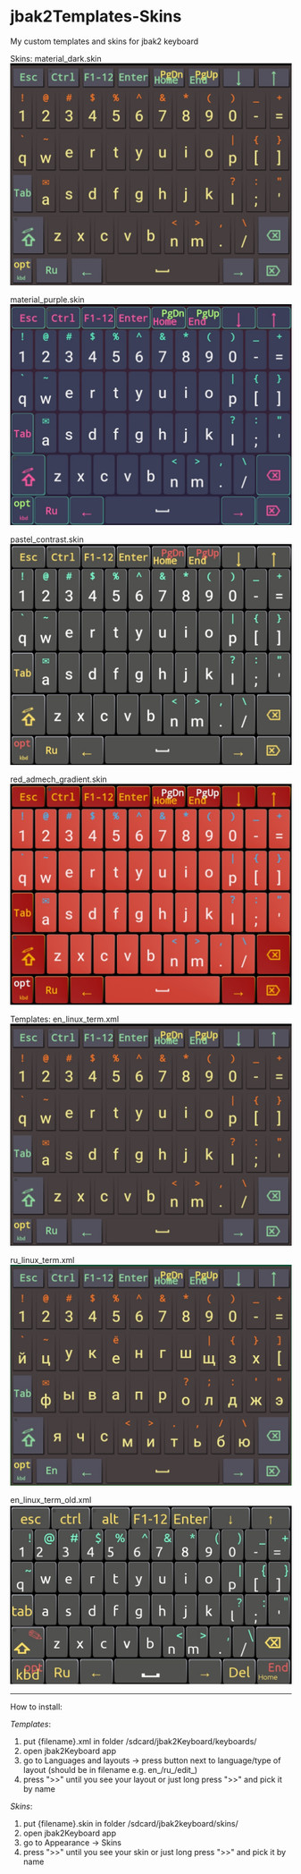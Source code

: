 # jbak2Templates-Skins
My custom templates and skins for jbak2 keyboard

Skins:
material_dark.skin
![](/images/material_dark.jpg)

material_purple.skin
![](/images/material_purple.jpg)

pastel_contrast.skin
![](/images/pastel_contrast.jpg)

red_admech_gradient.skin
![](/images/red_admech.jpg)

Templates:
en_linux_term.xml
![](/images/material_dark.jpg)

ru_linux_term.xml
![](/images/ru_term.jpg)

en_linux_term_old.xml
![](/images/en_term_old.jpg)

----------------------------------------
How to install:

*Templates*:
1. put {filename}.xml in folder /sdcard/jbak2Keyboard/keyboards/
2. open jbak2Keyboard app
3. go to Languages and layouts -> press button next to language/type of layout (should be in filename e.g. en_/ru_/edit_)
4. press ">>" until you see your layout or just long press ">>" and pick it by name

*Skins*:
1. put {filename}.skin in folder /sdcard/jbak2keyboard/skins/
2. open jbak2Keyboard app
3. go to Appearance -> Skins
4. press ">>" until you see your skin or just long press ">>" and pick it by name

